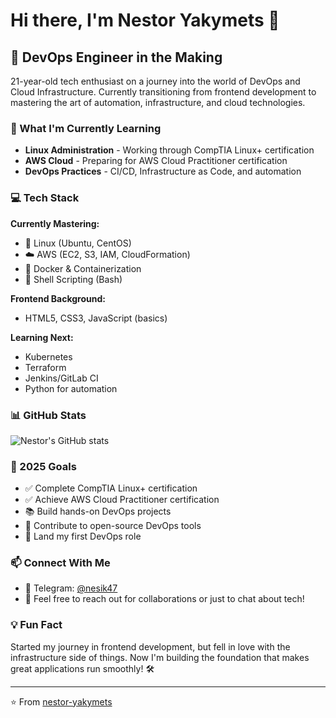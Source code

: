 # Hi there, I'm Nestor Yakymets 👋

## 🚀 DevOps Engineer in the Making

21-year-old tech enthusiast on a journey into the world of DevOps and Cloud Infrastructure. Currently transitioning from frontend development to mastering the art of automation, infrastructure, and cloud technologies.

### 🔭 What I'm Currently Learning

- **Linux Administration** - Working through CompTIA Linux+ certification
- **AWS Cloud** - Preparing for AWS Cloud Practitioner certification
- **DevOps Practices** - CI/CD, Infrastructure as Code, and automation

### 💻 Tech Stack

**Currently Mastering:**
- 🐧 Linux (Ubuntu, CentOS)
- ☁️ AWS (EC2, S3, IAM, CloudFormation)
- 🐳 Docker & Containerization
- 🔧 Shell Scripting (Bash)

**Frontend Background:**
- HTML5, CSS3, JavaScript (basics)

**Learning Next:**
- Kubernetes
- Terraform
- Jenkins/GitLab CI
- Python for automation

### 📊 GitHub Stats

![Nestor's GitHub stats](https://github-readme-stats.vercel.app/api?username=Nesik47&show_icons=true&theme=tokyonight)

### 🎯 2025 Goals

- ✅ Complete CompTIA Linux+ certification
- ✅ Achieve AWS Cloud Practitioner certification
- 📚 Build hands-on DevOps projects
- 🤝 Contribute to open-source DevOps tools
- 🚀 Land my first DevOps role

### 📫 Connect With Me

- 💬 Telegram: [@nesik47](https://t.me/nesik47)
- 📧 Feel free to reach out for collaborations or just to chat about tech!

### 💡 Fun Fact

Started my journey in frontend development, but fell in love with the infrastructure side of things. Now I'm building the foundation that makes great applications run smoothly! 🛠️

---

⭐️ From [nestor-yakymets](https://github.com/Nesik47)
